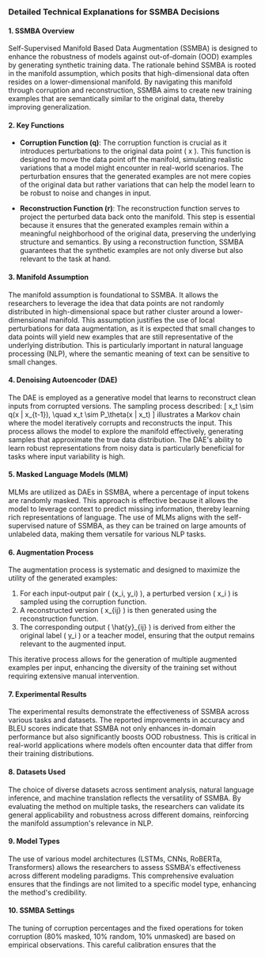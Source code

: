 ### Detailed Technical Explanations for SSMBA Decisions

#### 1. SSMBA Overview
Self-Supervised Manifold Based Data Augmentation (SSMBA) is designed to enhance the robustness of models against out-of-domain (OOD) examples by generating synthetic training data. The rationale behind SSMBA is rooted in the manifold assumption, which posits that high-dimensional data often resides on a lower-dimensional manifold. By navigating this manifold through corruption and reconstruction, SSMBA aims to create new training examples that are semantically similar to the original data, thereby improving generalization.

#### 2. Key Functions
- **Corruption Function (q)**: The corruption function is crucial as it introduces perturbations to the original data point \( x \). This function is designed to move the data point off the manifold, simulating realistic variations that a model might encounter in real-world scenarios. The perturbation ensures that the generated examples are not mere copies of the original data but rather variations that can help the model learn to be robust to noise and changes in input.

- **Reconstruction Function (r)**: The reconstruction function serves to project the perturbed data back onto the manifold. This step is essential because it ensures that the generated examples remain within a meaningful neighborhood of the original data, preserving the underlying structure and semantics. By using a reconstruction function, SSMBA guarantees that the synthetic examples are not only diverse but also relevant to the task at hand.

#### 3. Manifold Assumption
The manifold assumption is foundational to SSMBA. It allows the researchers to leverage the idea that data points are not randomly distributed in high-dimensional space but rather cluster around a lower-dimensional manifold. This assumption justifies the use of local perturbations for data augmentation, as it is expected that small changes to data points will yield new examples that are still representative of the underlying distribution. This is particularly important in natural language processing (NLP), where the semantic meaning of text can be sensitive to small changes.

#### 4. Denoising Autoencoder (DAE)
The DAE is employed as a generative model that learns to reconstruct clean inputs from corrupted versions. The sampling process described:
\[
x_t \sim q(x | x_{t-1}), \quad x_t \sim P_\theta(x | x_t)
\]
illustrates a Markov chain where the model iteratively corrupts and reconstructs the input. This process allows the model to explore the manifold effectively, generating samples that approximate the true data distribution. The DAE's ability to learn robust representations from noisy data is particularly beneficial for tasks where input variability is high.

#### 5. Masked Language Models (MLM)
MLMs are utilized as DAEs in SSMBA, where a percentage of input tokens are randomly masked. This approach is effective because it allows the model to leverage context to predict missing information, thereby learning rich representations of language. The use of MLMs aligns with the self-supervised nature of SSMBA, as they can be trained on large amounts of unlabeled data, making them versatile for various NLP tasks.

#### 6. Augmentation Process
The augmentation process is systematic and designed to maximize the utility of the generated examples:
1. For each input-output pair \( (x_i, y_i) \), a perturbed version \( x_i \) is sampled using the corruption function.
2. A reconstructed version \( x_{ij} \) is then generated using the reconstruction function.
3. The corresponding output \( \hat{y}_{ij} \) is derived from either the original label \( y_i \) or a teacher model, ensuring that the output remains relevant to the augmented input.

This iterative process allows for the generation of multiple augmented examples per input, enhancing the diversity of the training set without requiring extensive manual intervention.

#### 7. Experimental Results
The experimental results demonstrate the effectiveness of SSMBA across various tasks and datasets. The reported improvements in accuracy and BLEU scores indicate that SSMBA not only enhances in-domain performance but also significantly boosts OOD robustness. This is critical in real-world applications where models often encounter data that differ from their training distributions.

#### 8. Datasets Used
The choice of diverse datasets across sentiment analysis, natural language inference, and machine translation reflects the versatility of SSMBA. By evaluating the method on multiple tasks, the researchers can validate its general applicability and robustness across different domains, reinforcing the manifold assumption's relevance in NLP.

#### 9. Model Types
The use of various model architectures (LSTMs, CNNs, RoBERTa, Transformers) allows the researchers to assess SSMBA's effectiveness across different modeling paradigms. This comprehensive evaluation ensures that the findings are not limited to a specific model type, enhancing the method's credibility.

#### 10. SSMBA Settings
The tuning of corruption percentages and the fixed operations for token corruption (80% masked, 10% random, 10% unmasked) are based on empirical observations. This careful calibration ensures that the